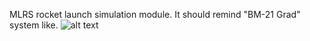 MLRS rocket launch simulation module. It should remind "BM-21 Grad" system like.
![alt text](https://images2.imgbox.com/2e/5c/tKM9bU95_o.png)